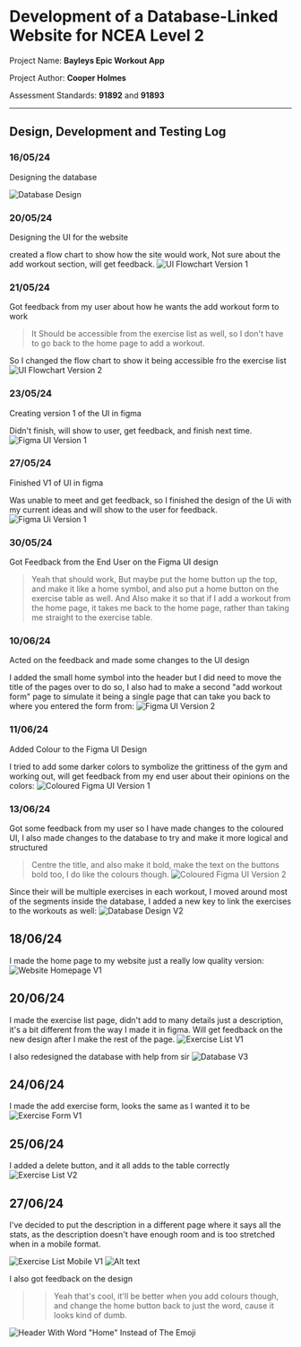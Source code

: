 # Development of a Database-Linked Website for NCEA Level 2

Project Name: **Bayleys Epic Workout App**

Project Author: **Cooper Holmes**

Assessment Standards: **91892** and **91893**


-------------------------------------------------

## Design, Development and Testing Log

### 16/05/24

Designing the database

![Database Design](images/database-design.png)

### 20/05/24

Designing the UI for the website

created a flow chart to show how the site would work, Not sure about the add workout section, will get feedback.
![UI Flowchart Version 1](images/flow1.png)

### 21/05/24

Got feedback from my user about how he wants the add workout form to work
> It Should be accessible from the exercise list as well, so I don't have to go back to the home page to add a workout.

So I changed the flow chart to show it being accessible fro  the exercise list 
![UI Flowchart Version 2](images/flow2.png)

### 23/05/24

Creating version 1 of the UI in figma

Didn't finish, will show to user, get feedback, and finish next time.
![Figma UI Version 1](images/figma-UI-V1.png)

### 27/05/24

Finished V1 of UI in figma

Was unable to meet and get feedback, so I finished the design of the Ui with my current ideas and will show to the user for feedback.
![Figma Ui Version 1](images/finished-figma-UI-V1.png)

### 30/05/24

Got Feedback from the End User on the Figma UI design

> Yeah that should work, But maybe put the home button up the top, and make it like a home symbol, and also put a home button on the exercise table as well. And Also make it so that if I add a workout from the home page, it takes me back to the home page, rather than taking me straight to the exercise table.

### 10/06/24

Acted on the feedback and made some changes to the UI design

I added the small home symbol into the header but I did need to move the title of the pages over to do so, I also had to make a second "add workout form" page to simulate it being a single page that can take you back to where you entered the form from:
![Figma UI Version 2](images/finished-figma-UI-V2.png)

### 11/06/24

Added Colour to the Figma UI Design

I tried to add some darker colors to symbolize the grittiness of the gym and working out, will get feedback from my end user about their opinions on the colors:
![Coloured Figma UI Version 1](images/coloured-figma-UI-V1.png)

### 13/06/24

Got some feedback from my user so I have made changes to the coloured UI, I also made changes to the database to try and make it more logical and structured

>Centre the title, and also make it bold, make the text on the buttons bold too, I do like the colours though.
![Coloured Figma UI Version 2](images/coloured-figma-UI-V2.png)

Since their will be multiple exercises in each workout, I moved around most of the segments inside the database, I added a new key to link the exercises to the workouts as well:
![Database Design V2](images/database-design-V2.png)

## 18/06/24

I made the home page to my website just a really low quality version:
![Website Homepage V1](images/website-homepage-V1.png)

## 20/06/24
I made the exercise list page, didn't add to many details just a description, it's a bit different from the way I made it in figma. Will get feedback on the new design after I make the rest of the page.
![Exercise List V1](images/exercise-list-V1.png)

I also redesigned the database with help from sir
![Database V3](images/database-design-V3.png)

## 24/06/24

I made the add exercise form, looks the same as I wanted it to be
![Exercise Form V1](images/add-exercise-form-V1.png)

## 25/06/24

I added a delete button, and it all adds to the table correctly
![Exercise List V2](images/exercise-list-V2.png)

## 27/06/24
 I've decided to put the description in a different page where it says all the stats, as the description doesn't have enough room and is too stretched when in a mobile  format.                                     
 
 ![Exercise List Mobile V1](images/exercise-list-mobile-V1.png)   ![Alt text](images/exercise-list-mobile-v2.png)

 I also got feedback on the design 
 
 >> Yeah that's cool, it'll be better when you add colours though, and change the home button back to just the word, cause it looks kind of dumb.

 ![Header With Word "Home" Instead of The Emoji](images/changed-header-to-have-word.png)